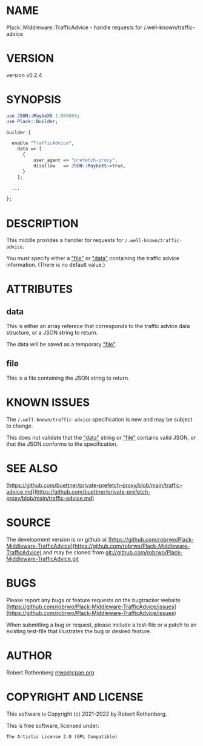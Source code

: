 # NAME

Plack::Middleware::TrafficAdvice - handle requests for /.well-known/traffic-advice

# VERSION

version v0.2.4

# SYNOPSIS

```perl
use JSON::MaybeXS 1.004000;
use Plack::Builder;

builder {

  enable "TrafficAdvice",
    data => [
      {
          user_agent => "prefetch-proxy",
          disallow   => JSON::MaybeXS->true,
      }
    ];

  ...

};
```

# DESCRIPTION

This middle provides a handler for requests for `/.well-known/traffic-advice`.

You must specify either a ["file"](#file) or ["data"](#data) containing the traffic
advice information. (There is no default value.)

# ATTRIBUTES

## data

This is either an array referece that corresponds to the traffic advice data structure,
or a JSON string to return.

The data will be saved as a temporary ["file"](#file).

## file

This is a file containing the JSON string to return.

# KNOWN ISSUES

The `/.well-known/traffic-advice` specification is new and may be subject to change.

This does not validate that the ["data"](#data) string or ["file"](#file) contains
valid JSON, or that the JSON conforms to the specification.

# SEE ALSO

[https://github.com/buettner/private-prefetch-proxy/blob/main/traffic-advice.md](https://github.com/buettner/private-prefetch-proxy/blob/main/traffic-advice.md)

# SOURCE

The development version is on github at [https://github.com/robrwo/Plack-Middleware-TrafficAdvice](https://github.com/robrwo/Plack-Middleware-TrafficAdvice)
and may be cloned from [git://github.com/robrwo/Plack-Middleware-TrafficAdvice.git](git://github.com/robrwo/Plack-Middleware-TrafficAdvice.git)

# BUGS

Please report any bugs or feature requests on the bugtracker website
[https://github.com/robrwo/Plack-Middleware-TrafficAdvice/issues](https://github.com/robrwo/Plack-Middleware-TrafficAdvice/issues)

When submitting a bug or request, please include a test-file or a
patch to an existing test-file that illustrates the bug or desired
feature.

# AUTHOR

Robert Rothenberg <rrwo@cpan.org>

# COPYRIGHT AND LICENSE

This software is Copyright (c) 2021-2022 by Robert Rothenberg.

This is free software, licensed under:

```
The Artistic License 2.0 (GPL Compatible)
```
